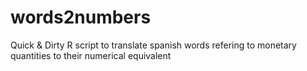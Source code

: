 # words2numbers
Quick &amp; Dirty R script to translate spanish words refering to monetary quantities to their numerical equivalent
